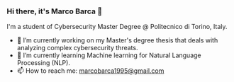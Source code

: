 ### Hi there, it's Marco Barca 👋

I'm a student of Cybersecurity Master Degree @ Politecnico di Torino, Italy.

- 🔭 I’m currently working on my Master's degree thesis that deals with analyzing complex cybersecurity threats.
- 🌱 I’m currently learning Machine learning for Natural Language Processing (NLP).
- 📫 How to reach me: marcobarca1995@gmail.com
